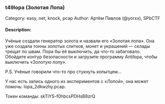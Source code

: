 ### t49lopa (Золотая Лопа)

Category: easy, net, knock, pcap
Author: Артём Павлов (@yorxx), SPbCTF

#### Description:

Учёные создали генератор золота и назвали его «Золотая лопа». Она уже создала тонны золотых слитков, монет и украшений — склады трещат по швам. Пора бы её выключить, да что-то забаговало. Обойдите контур безопасности и загрузите программу Antilopa, чтобы выключить «Золотую лопу».

P.S. Учёные говорили что-то про стукнуть копытцем...

У нас есть запись одного из экспериментов с «Лопой», она может помочь: lopa_2dkwzhy.pcap.

Токен команды: skTiYS-f0hbcsPDHsB8zrQ